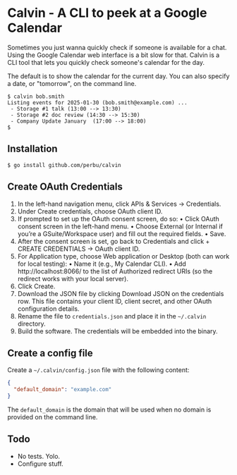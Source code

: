 # Calvin - A CLI to peek at a Google Calendar

Sometimes you just wanna quickly check if someone is available for a chat. Using the Google Calendar web interface is a
bit slow for that. Calvin is a CLI tool that lets you quickly check someone's calendar for the day.

The default is to show the calendar for the current day. You can also specify a date, or "tomorrow", on the command
line.

```
$ calvin bob.smith      
Listing events for 2025-01-30 (bob.smith@example.com) ...
 - Storage #1 talk (13:00 --> 13:30)
 - Storage #2 doc review (14:30 --> 15:30)
 - Company Update January  (17:00 --> 18:00)
$
```
## Installation

```
$ go install github.com/perbu/calvin
```


## Create OAuth Credentials

1. In the left-hand navigation menu, click APIs & Services → Credentials.
2. Under Create credentials, choose OAuth client ID.
3. If prompted to set up the OAuth consent screen, do so:
   • Click OAuth consent screen in the left-hand menu.
   • Choose External (or Internal if you’re a GSuite/Workspace user) and fill out the required fields.
   • Save.
4. After the consent screen is set, go back to Credentials and click + CREATE CREDENTIALS → OAuth client ID.
5. For Application type, choose Web application or Desktop (both can work for local testing):
   • Name it (e.g., My Calendar CLI).
   • Add http://localhost:8066/ to the list of Authorized redirect URIs (so the redirect works with your local server).
6. Click Create.
7. Download the JSON file by clicking Download JSON on the credentials row. This file contains your client ID, client
   secret, and other OAuth configuration details.
8. Rename the file to `credentials.json` and place it in the `~/.calvin` directory.
9. Build the software. The credentials will be embedded into the binary.

## Create a config file

Create a `~/.calvin/config.json` file with the following content:

```json
{
  "default_domain": "example.com"
}
```

The `default_domain` is the domain that will be used when no domain is provided on the command line.

## Todo

- No tests. Yolo.
- Configure stuff. 
